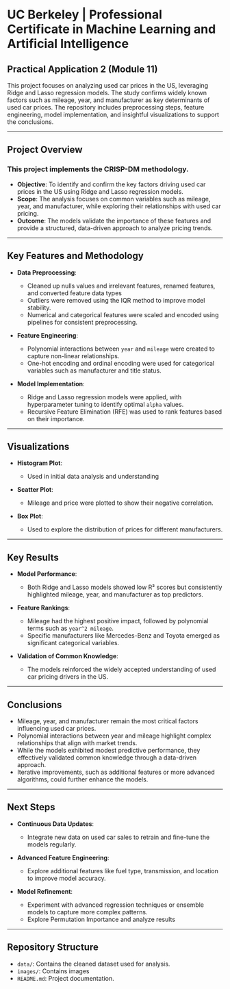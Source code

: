 # UC Berkeley | Professional Certificate in Machine Learning and Artificial Intelligence
## Practical Application 2 (Module 11)


This project focuses on analyzing used car prices in the US, leveraging Ridge and Lasso regression models. The study confirms widely known factors such as mileage, year, and manufacturer as key determinants of used car prices. The repository includes preprocessing steps, feature engineering, model implementation, and insightful visualizations to support the conclusions.

---

## Project Overview
### This project implements the CRISP-DM methodology.

- **Objective**: To identify and confirm the key factors driving used car prices in the US using Ridge and Lasso regression models.
- **Scope**: The analysis focuses on common variables such as mileage, year, and manufacturer, while exploring their relationships with used car pricing.
- **Outcome**: The models validate the importance of these features and provide a structured, data-driven approach to analyze pricing trends.

---

## Key Features and Methodology

- **Data Preprocessing**:
  - Cleaned up nulls values and irrelevant features, renamed features, and converted feature data types
  - Outliers were removed using the IQR method to improve model stability.
  - Numerical and categorical features were scaled and encoded using pipelines for consistent preprocessing.

- **Feature Engineering**:
  - Polynomial interactions between `year` and `mileage` were created to capture non-linear relationships.
  - One-hot encoding and ordinal encoding were used for categorical variables such as manufacturer and title status.

- **Model Implementation**:
  - Ridge and Lasso regression models were applied, with hyperparameter tuning to identify optimal `alpha` values.
  - Recursive Feature Elimination (RFE) was used to rank features based on their importance.

---

## Visualizations
- **Histogram Plot**:
  - Used in initial data analysis and understanding

- **Scatter Plot**:
  - Mileage and price were plotted to show their negative correlation.

- **Box Plot**:
  - Used to explore the distribution of prices for different manufacturers.

---

## Key Results

- **Model Performance**:
  - Both Ridge and Lasso models showed low R² scores but consistently highlighted mileage, year, and manufacturer as top predictors.

- **Feature Rankings**:
  - Mileage had the highest positive impact, followed by polynomial terms such as `year^2 mileage`.
  - Specific manufacturers like Mercedes-Benz and Toyota emerged as significant categorical variables.

- **Validation of Common Knowledge**:
  - The models reinforced the widely accepted understanding of used car pricing drivers in the US.

---

## Conclusions

- Mileage, year, and manufacturer remain the most critical factors influencing used car prices.
- Polynomial interactions between year and mileage highlight complex relationships that align with market trends.
- While the models exhibited modest predictive performance, they effectively validated common knowledge through a data-driven approach.
- Iterative improvements, such as additional features or more advanced algorithms, could further enhance the models.

---

## Next Steps

- **Continuous Data Updates**:
  - Integrate new data on used car sales to retrain and fine-tune the models regularly.

- **Advanced Feature Engineering**:
  - Explore additional features like fuel type, transmission, and location to improve model accuracy.

- **Model Refinement**:
  - Experiment with advanced regression techniques or ensemble models to capture more complex patterns.
  - Explore Permutation Importance and analyze results


---

## Repository Structure

- `data/`: Contains the cleaned dataset used for analysis.
- `images/`: Contains images
- `README.md`: Project documentation.


